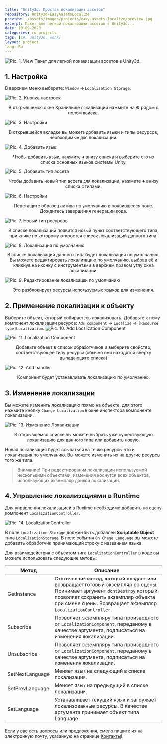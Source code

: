 ```yaml
---
title: "Unity3d: Простая локализация ассетов"
repository: Unity3d-EasyAssetsLocalize
preview: ./assets/images/projects/easy-assets-localize/preview.jpg
excerpt: Пакет для легкой локализации ассетов в Unity3d...
date: 10-09-2023
categories: ru projects
tags: [c#, unity3d, work]
layout: project
lang: Ru
---
```


![Pic. 1. View](/assets/images/projects/easy-assets-localize/view.jpg?raw=true "Pic. 1. View") 
Пакет для легкой локализации ассетов в Unity3d.

## 1. Настройка

В верхнем меню выберите: `Window` -> `Localization Storage`.

![Pic. 2. Кнопка настроек](/assets/images/projects/easy-assets-localize/settings-button.jpg?raw=true "Pic. 2. Кнопка настроек]")
<center>В открывшемся окне Хранилище локализаций нажмите на ⚙ рядом с полем поиска.</center>

![Pic. 3. Настройки](/assets/images/projects/easy-assets-localize/settings.jpg?raw=true "Pic. 3. Настройки")
<center>В открывшейся вкладке вы можете добавить языки и типы ресурсов, необходимые для локализации.</center>

![Pic. 4. Добавить язык](/assets/images/projects/easy-assets-localize/languages.jpg?raw=true "Pic. 4. Добавить язык")
<center>Чтобы добавить язык, нажмите <b>+</b> внизу списка и выберите его из списка основных языков системы Unity.</center>

![Pic. 5. Добавить тип ассета](/assets/images/projects/easy-assets-localize/types.jpg?raw=true "Pic. 5. AДобавить тип ассета")
<center>Чтобы добавить новый тип ассета для локализации, нажмите <b>+</b> внизу списка с типами.</center>

![Pic. 6. Настройки](/assets/images/projects/easy-assets-localize/settings-result.jpg?raw=true "Pic. 6. Настройки") 
<center>Перетащите образец актива по умолчанию в появившееся поле. Дождитесь завершения генерации кода.</center>

![Pic. 7. Новый тип ресурсов](/assets/images/projects/easy-assets-localize/new-resource-type.jpg?raw=true "Pic. 7. Новый тип ресурсов") 
<center>В списке локализаций появится новый пункт соответствующего типа, при клике по которому откроется список локализаций данного типа.</center>

![Pic. 8. Локализация по умолчанию](/assets/images/projects/easy-assets-localize/default-localization.jpg?raw=true "Pic. 8. Локализация по умолчанию") 
<center>В списке локализаций данного типа будет локализация по умолчанию. Вы можете редактировать локализацию по умолчанию, выбрав её и кликнув на иконку с инструментами в верхнем правом углу окна локализации.</center>

![Pic. 9. Редактирование локализации по умолчанию](/assets/images/projects/easy-assets-localize/edit-default-localization.jpg?raw=true "Pic. 9. Редактирование локализации по умолчанию")
<center>Это разблокирует ресурсы используемых языков для изменения.</center>

## 2. Применение локализации к объекту

Выберите объект, который собираетесь локализовать.
Добавьте к нему компонент локализации ресурса: `Add component` -> `Localize` -> `[Resource type]Localization`.
![Pic. 10. Add Localization Component](/assets/images/projects/easy-assets-localize/localization-component.png?raw=true "Pic. 10. Add Localization Component")

![Pic. 11. Localization Component](/assets/images/projects/easy-assets-localize/localization-component-view.jpg?raw=true "Pic. 11. Localization Component")
<center>Добавьте объект в список обработчиков и выберите свойство, соответствующее типу ресурса (обычно они находятся вверху выпадающего списка)</center>

![Pic. 12. Add handler](/assets/images/projects/easy-assets-localize/add-handler.jpg?raw=true "Pic. 12. Add handler")
<center>Компонент будет устанавливать локализацию по умолчанию.</center>

## 3. Изменение локализации

Вы можете изменить локализацию прямо на объекте, для этого нажмите кнопку `Change Localization` в окне инспектора компоненте локализации.

![Pic. 13. Изменение Локализации](/assets/images/projects/easy-assets-localize/change-localization.jpg?raw=true "Pic. 13. Изменение Локализации")
<center>В открывшемся списке вы можете выбрать уже существующую локализацию для данного типа или добавить новую.</center>

Новая локализация будет ссылаться на те же ресурсы что и локализация по умолчанию. Вы можете изменить их на другие ресурсы того же типа.

> Внимание! При редактировании локализации используемой несколькими объектами, изменения коснутся всех объектов, использующих экземпляр данной локализации.

## 4. Управление локализациями в Runtime

Для управления локализацией в Runtime необходимо добавить на сцену компонент `LocalizationController`.

![Pic. 14. LocalizationController](/assets/images/projects/easy-assets-localize/localization-controller.jpg?raw=true "Pic. 14. LocalizationController")

В поле `Localization Storage` должен быть добавлен **Scriptable Object**  типа `LocalizationStorage`.
В поле события `On Chage Language` вы можете добавить обработчик принимающий строку с названием языка.

Для взаимодействия с объектом типа `LocalizationController` в коде вы можете использовать следующие методы:

Метод           | Описание
----------------|---------
GetInstance     | Статический метод, который создает или возвращает готовый экземпляр со сцены. Принимает аргумент `dontDestroy` который позволяет сохранить экземпляр объекта при смене сцены. Возвращает экземпляр `LocalizationController`.
Subscribe       | Позволяет экземпляру типа производного от `LocalizationComponent`, переданому в качестве аргумента, подписаться на изменения локализации.
Unsubscribe     | Позволяет экземпляру типа производного от `LocalizationComponent`, переданому в качестве аргумента, подписаться на изменения локализации.
SetNextLanguage | Меняет язык на следующий в списке локализации.
SetPrevLanguage | Меняет язык на предыдущий в списке локализации.
SetLanguage     | Устанавливает текущий язык и загружает локализованные ресурсы. В качестве аргумента принимает объект типа Language

Если у вас есть вопросы или предложения, смело пишите их на электронную почту, указанную на странице [Контакты](/ru/contacts)!
